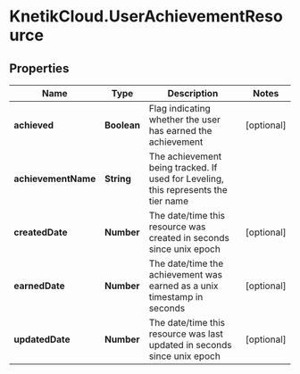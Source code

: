 # KnetikCloud.UserAchievementResource

## Properties
Name | Type | Description | Notes
------------ | ------------- | ------------- | -------------
**achieved** | **Boolean** | Flag indicating whether the user has earned the achievement | [optional] 
**achievementName** | **String** | The achievement being tracked.  If used for Leveling, this represents the tier name | 
**createdDate** | **Number** | The date/time this resource was created in seconds since unix epoch | [optional] 
**earnedDate** | **Number** | The date/time the achievement was earned as a unix timestamp in seconds | [optional] 
**updatedDate** | **Number** | The date/time this resource was last updated in seconds since unix epoch | [optional] 


